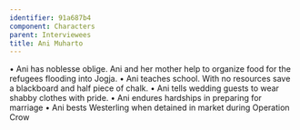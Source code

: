```yaml
---
identifier: 91a687b4
component: Characters
parent: Interviewees 
title: Ani Muharto
---
```

• Ani has noblesse oblige. Ani and her mother help to organize food for
the refugees flooding into Jogja. • Ani teaches school. With no
resources save a blackboard and half piece of chalk. • Ani tells wedding
guests to wear shabby clothes with pride. • Ani endures hardships in
preparing for marriage • Ani bests Westerling when detained in market
during Operation Crow
